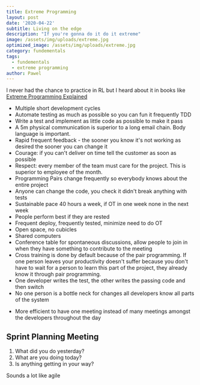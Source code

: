 ```yaml
---
title: Extreme Programming
layout: post
date: '2020-04-22'
subtitle: Living on the edge
description: "If you're gonna do it do it extreme"
image: /assets/img/uploads/extreme.jpg
optimized_image: /assets/img/uploads/extreme.jpg
category: fundementals
tags:
  - fundementals
  - extreme programming
author: Pawel
---
```


I never had the chance to practice in RL but I heard about it in books like [Extreme Programming Explained](https://amzn.to/2SbzOVe)

- Multiple short development cycles
- Automate testing as much as possible so you can fun it frequently TDD
- Write a test and implement as little code as possible to make it pass
- A 5m physical communication is superior to a long email chain. Body language is important. 
- Rapid frequent feedback - the sooner you know it's not working as desired the sooner you can change it
- Courage: if you can't deliver on time tell the customer as soon as possible
- Respect: every member of the team must care for the project. This is superior to employee of the month. 
- Programming Pairs change frequently so everybody knows about the entire project
- Anyone can change the code, you check it didn't break anything with tests
- Sustainable pace 40 hours a week, if OT in one week none in the next week
- People perform best if they are rested
- Frequent deploy, frequently tested, minimize need to do OT
- Open space, no cubicles
- Shared computers
- Conference table for spontaneous discussions, allow people to join in when they have something to contribute to the meeting
- Cross training is done by default because of the pair programming. If one person leaves your productivity doesn't suffer because you don't have to wait for a person to learn this part of the project, they already know it through pair programming. 
- One developer writes the test, the other writes the passing code and then switch
- No one person is a bottle neck for changes all developers know all parts of the system
* More efficient to have one meeting instead of many meetings amongst the developers throughout the day

## Sprint Planning Meeting
1. What did you do yesterday?
1. What are you doing today?
1. Is anything getting in your way?

Sounds a lot like agile
